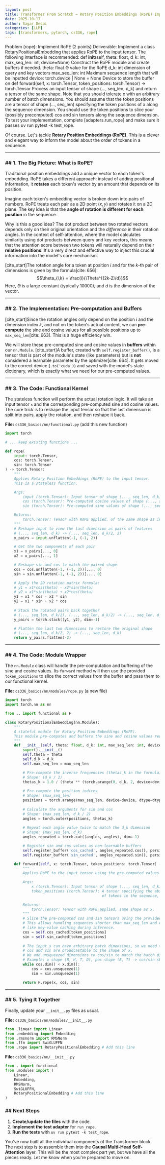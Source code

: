 ```yaml
---
layout: post
title: Transformer From Scratch — Rotary Position Embeddings (RoPE) Implementation
date: 2025-10-17
author: Sagar Desai
categories: [LLM]
tags: [transformers, pytorch, cs336, rope]
---
```


Problem (rope): Implement RoPE (2 points)
Deliverable: Implement a class RotaryPositionalEmbedding that applies RoPE to the input
tensor. The following interface is recommended:
def __init__(self, theta: float, d_k: int, max_seq_len: int, device=None) Construct
the RoPE module and create buffers if needed.
theta: float Θ value for the RoPE
d_k: int dimension of query and key vectors
max_seq_len: int Maximum sequence length that will be inputted
device: torch.device | None = None Device to store the buffer on
def forward(self, x: torch.Tensor, token_positions: torch.Tensor) -> torch.Tensor
Process an input tensor of shape (..., seq_len, d_k) and return a tensor of the same shape.
Note that you should tolerate x with an arbitrary number of batch dimensions. You should
assume that the token positions are a tensor of shape (..., seq_len) specifying the token
positions of x along the sequence dimension.
You should use the token positions to slice your (possibly precomputed) cos and sin tensors
along the sequence dimension.
To test your implementation, complete [adapters.run_rope] and make sure it passes uv run
pytest -k test_rope.


Of course. Let's tackle **Rotary Position Embeddings (RoPE)**. This is a clever and elegant way to inform the model about the order of tokens in a sequence.

-----

### \#\# 1. The Big Picture: What is RoPE?

Traditional position embeddings add a unique vector to each token's embedding. RoPE takes a different approach: instead of adding positional information, it **rotates** each token's vector by an amount that depends on its position.

Imagine each token's embedding vector is broken down into pairs of numbers. RoPE treats each pair as a 2D point $(x, y)$ and rotates it on a 2D plane. The key idea is that the **angle of rotation is different for each position** in the sequence.

Why is this a good idea? The dot product between two rotated vectors depends only on their original orientation and the *difference* in their rotation angles. In the context of self-attention, where the model calculates similarity using dot products between query and key vectors, this means that the attention score between two tokens will naturally depend on their **relative positions**. It's a very direct and effective way to inject this crucial information into the model's core mechanism.

[cite_start]The rotation angle for a token at position $i$ and for the $k$-th pair of dimensions is given by the formula[cite: 656]:
$$\theta_{i,k} = \frac{i}{\Theta^{(2k-2)/d}}$$
Here, $\Theta$ is a large constant (typically 10000), and $d$ is the dimension of the vector.

-----

### \#\# 2. The Implementation: Pre-computation and Buffers

[cite_start]Since the rotation angles only depend on the position $i$ and the dimension index $k$, and not on the token's actual content, we can **pre-compute** the sine and cosine values for all possible positions up to `max_seq_len`[cite: 663]. This is a huge efficiency win.

We will store these pre-computed sine and cosine values in **buffers** within our `nn.Module`. [cite_start]A buffer, created with `self.register_buffer()`, is a tensor that is part of the module's state (like parameters) but is **not** considered a learnable parameter by the optimizer[cite: 664]. It gets moved to the correct device (`.to('cuda')`) and saved with the model's state dictionary, which is exactly what we need for our pre-computed values.

-----

### \#\# 3. The Code: Functional Kernel

The stateless function will perform the actual rotation logic. It will take an input tensor `x` and the corresponding pre-computed sine and cosine values. The core trick is to reshape the input tensor so that the last dimension is split into pairs, apply the rotation, and then reshape it back.

**File:** `cs336_basics/nn/functional.py` (add this new function)

```python
import torch

# ... keep existing functions ...

def rope(
    input: torch.Tensor,
    cos: torch.Tensor,
    sin: torch.Tensor
) -> torch.Tensor:
    """
    Applies Rotary Position Embeddings (RoPE) to the input tensor.
    This is a stateless function.

    Args:
        input (torch.Tensor): Input tensor of shape (..., seq_len, d_k).
        cos (torch.Tensor): Pre-computed cosine values of shape (..., seq_len, d_k).
        sin (torch.Tensor): Pre-computed sine values of shape (..., seq_len, d_k).

    Returns:
        torch.Tensor: Tensor with RoPE applied, of the same shape as input.
    """
    # Reshape input to view the last dimension as pairs of features
    # (..., seq_len, d_k) -> (..., seq_len, d_k/2, 2)
    x_pairs = input.unflatten(-1, (-1, 2))

    # Get the two components of each pair
    x1 = x_pairs[..., 0]
    x2 = x_pairs[..., 1]

    # Reshape sin and cos to match the paired shape
    cos = cos.unflatten(-1, (-1, 2))[..., 0]
    sin = sin.unflatten(-1, (-1, 2))[..., 0]

    # Apply the 2D rotation matrix formula:
    # y1 = x1*cos(theta) - x2*sin(theta)
    # y2 = x1*sin(theta) + x2*cos(theta)
    y1 = x1 * cos - x2 * sin
    y2 = x1 * sin + x2 * cos
    
    # Stack the rotated pairs back together
    # (..., seq_len, d_k/2), (..., seq_len, d_k/2) -> (..., seq_len, d_k/2, 2)
    y_pairs = torch.stack((y1, y2), dim=-1)

    # Flatten the last two dimensions to restore the original shape
    # (..., seq_len, d_k/2, 2) -> (..., seq_len, d_k)
    return y_pairs.flatten(-2)
```

-----

### \#\# 4. The Code: Module Wrapper

The `nn.Module` class will handle the pre-computation and buffering of the sine and cosine values. Its `forward` method will then use the provided `token_positions` to slice the correct values from the buffer and pass them to our functional kernel.

**File:** `cs336_basics/nn/modules/rope.py` (a new file)

```python
import torch
import torch.nn as nn

from .. import functional as F

class RotaryPositionalEmbedding(nn.Module):
    """
    A stateful module for Rotary Position Embeddings (RoPE).
    This module pre-computes and buffers the sine and cosine values required for rotation.
    """
    def __init__(self, theta: float, d_k: int, max_seq_len: int, device=None, dtype=None):
        super().__init__()
        self.theta = theta
        self.d_k = d_k
        self.max_seq_len = max_seq_len

        # Pre-compute the inverse frequencies (thetas_k in the formula)
        # Shape: (d_k / 2)
        thetas_k = 1.0 / (theta ** (torch.arange(0, d_k, 2, device=device, dtype=dtype) / d_k))
        
        # Pre-compute the position indices
        # Shape: (max_seq_len)
        positions = torch.arange(max_seq_len, device=device, dtype=dtype)
        
        # Calculate the arguments for sin and cos
        # Shape: (max_seq_len, d_k / 2)
        angles = torch.outer(positions, thetas_k)
        
        # Repeat each angle value twice to match the d_k dimension
        # Shape: (max_seq_len, d_k)
        angles_repeated = torch.cat((angles, angles), dim=-1)

        # Register sin and cos values as non-learnable buffers
        self.register_buffer('cos_cached', angles_repeated.cos(), persistent=False)
        self.register_buffer('sin_cached', angles_repeated.sin(), persistent=False)

    def forward(self, x: torch.Tensor, token_positions: torch.Tensor) -> torch.Tensor:
        """
        Applies RoPE to the input tensor using the pre-computed values.

        Args:
            x (torch.Tensor): Input tensor of shape (..., seq_len, d_k).
            token_positions (torch.Tensor): A tensor specifying the absolute positions
                                            of tokens in the sequence, shape (..., seq_len).

        Returns:
            torch.Tensor: Tensor with RoPE applied, same shape as x.
        """
        # Slice the pre-computed cos and sin tensors using the provided token positions.
        # This allows handling sequences shorter than max_seq_len and enables features
        # like key-value caching during inference.
        cos = self.cos_cached[token_positions]
        sin = self.sin_cached[token_positions]
        
        # The input x can have arbitrary batch dimensions, so we need to make sure
        # cos and sin are broadcastable to the shape of x.
        # We add unsqueezed dimensions to cos/sin to match the batch dims of x.
        # Example: x shape (B, H, T, D), pos shape (B, T) -> cos/sin shape (B, 1, T, D)
        while cos.dim() < x.dim():
            cos = cos.unsqueeze(1)
            sin = sin.unsqueeze(1)

        return F.rope(x, cos, sin)
```

-----

### \#\# 5. Tying It Together

Finally, update your `__init__.py` files as usual.

**File:** `cs336_basics/nn/modules/__init__.py`

```python
from .linear import Linear
from .embedding import Embedding
from .rmsnorm import RMSNorm
from .ffn import SwiGLUFFN
from .rope import RotaryPositionalEmbedding # Add this line
```

**File:** `cs336_basics/nn/__init__.py`

```python
from . import functional
from .modules import (
    Linear,
    Embedding,
    RMSNorm,
    SwiGLUFFN,
    RotaryPositionalEmbedding # Add this line
)
```

### \#\# Next Steps

1.  **Create/update the files** with the code.
2.  **Implement the test adapter** for `run_rope`.
3.  **Run the tests** with `uv run pytest -k test_rope`.

You've now built all the individual components of the Transformer block. The next step is to assemble them into the **Causal Multi-Head Self-Attention** layer. This will be the most complex part yet, but we have all the pieces ready. Let me know when you're prepared to move on.


